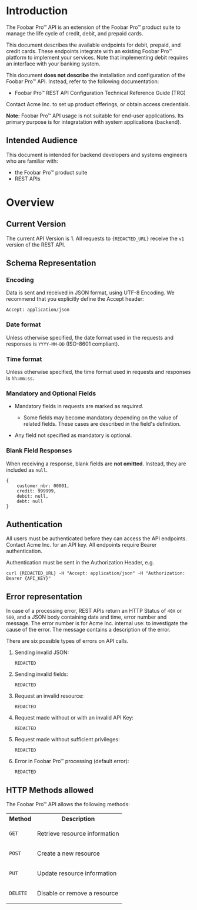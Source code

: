 # Introduction
The Foobar Pro™ API is an extension of the Foobar Pro™ product suite to manage the life cycle of credit, debit, and prepaid cards.

This document describes the available endpoints for debit, prepaid, and credit cards.
These endpoints integrate with an existing Foobar Pro™ platform to implement your services.
Note that implementing debit requires an interface with your banking system.

This document **does not describe** the installation and configuration of the Foobar Pro™ API.
Instead, refer to the following documentation:

* Foobar Pro™ REST API Configuration Technical Reference Guide (TRG)

Contact Acme Inc. to set up product offerings, or obtain access credentials.

**Note:** 
Foobar Pro™ API usage is not suitable for end-user applications. 
Its primary purpose is for integratation with system applications (backend).

## Intended Audience

This document is intended for backend developers and systems engineers who are familiar with:

* the Foobar Pro™ product suite
* REST APIs

# Overview

## Current Version
The current API Version is 1.
All requests to `{REDACTED_URL}` receive the `v1` version of the REST API. 

## Schema Representation
### Encoding
Data is sent and received in JSON format, using UTF-8 Encoding.
We recommend that you explicitly define the Accept header:

```
Accept: application/json
```

### Date format
Unless otherwise specified, the date format used in the requests and responses is `YYYY-MM-DD` (ISO-8601 compliant).

### Time format
Unless otherwise specified, the time format used in requests and responses is `hh:mm:ss`.

### Mandatory and Optional Fields
* Mandatory fields in requests are marked as _required_.

    * Some fields may become mandatory depending on the value of related fields.
      These cases are described in the field's definition.
    

* Any field not specified as mandatory is optional.

### Blank Field Responses
When receiving a response, blank fields are **not omitted**.
Instead, they are included as `null`.

```
{
    customer_nbr: 00001,
    credit: 999999,
    debit: null,
    debt: null
}
```
## Authentication
All users must be authenticated before they can access the API endpoints.
Contact Acme Inc. for an API key. All endpoints require Bearer authentication. 

Authentication must be sent in the Authorization Header, e.g.
```
curl {REDACTED_URL} -H "Accept: application/json" -H "Authorization: Bearer {API_KEY}"
```

## Error representation
In case of a processing error, REST APIs return an HTTP Status of `40X` or `500`, and a JSON body containing date and time, error number and message.
The error number is for Acme Inc. internal use: to investigate the cause of the error.
The message contains a description of the error.

There are six possible types of errors on API calls.

1. Sending invalid JSON:
    ```
    REDACTED
    ```
2. Sending invalid fields:
    ```
    REDACTED
    ```
3. Request an invalid resource:
    ```
    REDACTED
    ```
4. Request made without or with an invalid API Key:
    ```
    REDACTED
    ```
5. Request made without sufficient privileges:
    ```
    REDACTED
    ```
6. Error in Foobar Pro™ processing (default error):
    ```
    REDACTED
    ```
    
## HTTP Methods allowed
The Foobar Pro™ API allows the following methods:

<table>
<tr><th>Method</th><th>Description</th></tr>
<tr><td>

`GET`

</td><td>Retrieve resource information</td></tr>
<tr><td>

`POST`

</td><td>Create a new resource</td></tr>
<tr><td>

`PUT`

</td><td>Update resource information</td></tr>
<tr><td>

`DELETE`

</td><td>Disable or remove a resource</td></tr>
</table>


